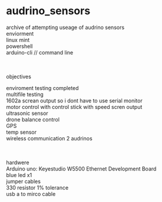 # audrino_sensors
<p>
archive of attempting useage of audrino sensors <br>
enviorment <br>
  linux mint<br>
powershell<br>
arduino-cli // command line
<br><br><br>
  
objectives 
  
  enviroment testing completed <br>
  multifile testing<br>
  1602a screan output so i dont have to use serial monitor<br>
  motor control with control stick with speed scren output <br>
  ultrasonic sensor<br>
  drone balance control <br>
  GPS<br>
  temp sensor<br>
  wireless communication 2 audrinos<br>
  <br><br>
  
  
  
hardwere
<br>
Arduino uno: Keyestudio W5500 Ethernet Development Board
<br>
blue led x1
<br>
jumper cables
<br>
330 resistor 1% tolerance
<br>
  usb a to mirco cable
</p>
